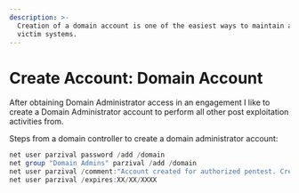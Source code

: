 ```yaml
---
description: >-
  Creation of a domain account is one of the easiest ways to maintain access to
  victim systems.
---
```


# Create Account: Domain Account

After obtaining Domain Administrator access in an engagement I like to create a Domain Administrator account to perform all other post exploitation activities from.&#x20;

Steps from a domain controller to create a domain administrator account:

```powershell
net user parzival password /add /domain
net group "Domain Admins" parzival /add /domain
net user parzival /comment:"Account created for authorized pentest. Created on XX/XX/XXXX"
net user parzival /expires:XX/XX/XXXX
```
